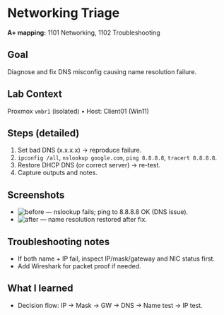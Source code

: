 # Networking Triage
**A+ mapping:** 1101 Networking, 1102 Troubleshooting

## Goal
Diagnose and fix DNS misconfig causing name resolution failure.

## Lab Context
Proxmox `vmbr1` (isolated) • Host: Client01 (Win11)

## Steps (detailed)
1. Set bad DNS (x.x.x.x) → reproduce failure.
2. `ipconfig /all`, `nslookup google.com`, `ping 8.8.8.8`, `tracert 8.8.8.8`.
3. Restore DHCP DNS (or correct server) → re-test.
4. Capture outputs and notes.

## Screenshots
- ![before](img/before.png) — nslookup fails; ping to 8.8.8.8 OK (DNS issue).
- ![after](img/after.png) — name resolution restored after fix.

## Troubleshooting notes
- If both name + IP fail, inspect IP/mask/gateway and NIC status first.
- Add Wireshark for packet proof if needed.

## What I learned
- Decision flow: IP → Mask → GW → DNS → Name test → IP test.

